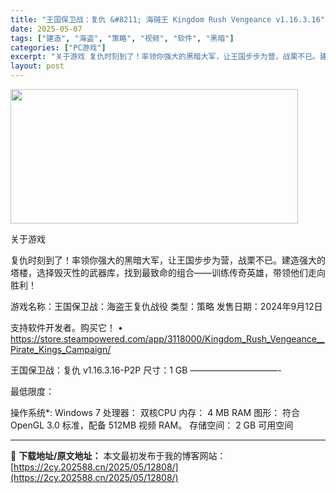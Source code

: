 ```yaml
---
title: "王国保卫战：复仇 &#8211; 海贼王 Kingdom Rush Vengeance v1.16.3.16"
date: 2025-05-07
tags: ["建造", "海盗", "策略", "视频", "软件", "黑暗"]
categories: ["PC游戏"]
excerpt: "关于游戏 复仇时刻到了！率领你强大的黑暗大军，让王国步步为营，战栗不已。建造强大的塔楼，选择毁灭性的武器库，找到最致命的组合——训练传奇英雄，带领他们走向胜利！ 游戏名称：王国保卫战：海盗王复仇战役 类型：策略 发售日期：2024年9月12日 支持软件开发者。购买它！ • https://store&hellip;"
layout: post
---
```


<img class="aligncenter size-full wp-image-12813" src="https://2cy.202588.cn/wp-content/uploads/2025/05/2025050700180339.webp" alt="" width="460" height="215" />

关于游戏

复仇时刻到了！率领你强大的黑暗大军，让王国步步为营，战栗不已。建造强大的塔楼，选择毁灭性的武器库，找到最致命的组合——训练传奇英雄，带领他们走向胜利！

游戏名称：王国保卫战：海盗王复仇战役
类型：策略
发售日期：2024年9月12日

支持软件开发者。购买它！
• https://store.steampowered.com/app/3118000/Kingdom_Rush_Vengeance__Pirate_Kings_Campaign/

王国保卫战：复仇 v1.16.3.16-P2P
尺寸：1 GB
——————————-

最低限度：

操作系统*: Windows 7
处理器： 双核CPU
内存： 4 MB RAM
图形： 符合 OpenGL 3.0 标准，配备 512MB 视频 RAM。
存储空间： 2 GB 可用空间

---
📖 **下载地址/原文地址：** 本文最初发布于我的博客网站：[https://2cy.202588.cn/2025/05/12808/](https://2cy.202588.cn/2025/05/12808/)
